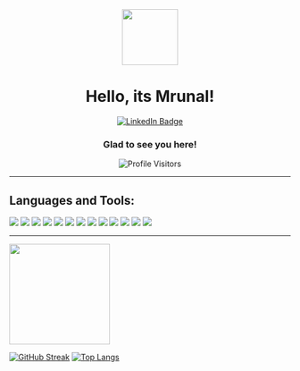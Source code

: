 <div id="header" align="center">
  	<img src="https://media.giphy.com/media/vLlpbDafjgHystuJ0a/giphy.gif" width="100"/>
	<h1> Hello, its Mrunal! </h1>
	<div id="badges">
	  <a href="https://www.linkedin.com/in/mrunal-selokar/">
	    <img src="https://img.shields.io/badge/LinkedIn-blue?style=for-the-badge&logo=linkedin&logoColor=white" alt="LinkedIn Badge"/>
	  </a>
	</div>
</div>
<div align="center">
	<h3>Glad to see you here!</h3>
	
![Profile Visitors](https://visitor-badge.glitch.me/badge?page_id=mrunalselokar.mrunalselokar)

</div>
<hr>

## Languages and Tools:

<p>
  <img src="https://img.shields.io/badge/Ruby_on_Rails-CC0000?style=for-the-badge&logo=ruby-on-rails&logoColor=white" />
  <img src="https://img.shields.io/badge/Ruby-CC342D?style=for-the-badge&logo=ruby&logoColor=white" />
  <img src="https://img.shields.io/badge/json-5E5C5C?style=for-the-badge&logo=json&logoColor=white" />
  <img src="https://img.shields.io/badge/MySQL-00000F?style=for-the-badge&logo=mysql&logoColor=white" />
  <img src="https://img.shields.io/badge/PostgreSQL-316192?style=for-the-badge&logo=postgresql&logoColor=white" />
  <img src="https://img.shields.io/badge/SQLite-07405E?style=for-the-badge&logo=sqlite&logoColor=white" />
  <img src="https://img.shields.io/badge/HTML5-E34F26?style=for-the-badge&logo=html5&logoColor=white" />
  <img src="https://img.shields.io/badge/CSS3-1572B6?style=for-the-badge&logo=css3&logoColor=white" />
  <img src="https://img.shields.io/badge/JavaScript-323330?style=for-the-badge&logo=javascript&logoColor=F7DF1E" />
  <img src="https://img.shields.io/badge/jQuery-0769AD?style=for-the-badge&logo=jquery&logoColor=white" />
  <img src="https://img.shields.io/badge/Bootstrap-563D7C?style=for-the-badge&logo=bootstrap&logoColor=white" />
  <img src="https://img.shields.io/badge/Visual_Studio_Code-0078D4?style=for-the-badge&logo=visual%20studio%20code&logoColor=white" />
  <img src="https://img.shields.io/badge/sublime_text-%23575757.svg?&style=for-the-badge&logo=sublime-text&logoColor=important" />

</p>

<hr>

<img height="180em" src="https://github-readme-stats.vercel.app/api?username=mrunalselokar&show_icons=true&hide_border=true&&count_private=true&include_all_commits=true&hide=stars,prs,issues&theme=dark" />


[![GitHub Streak](http://github-readme-streak-stats.herokuapp.com?user=mrunalselokar&theme=dark&background=000000)](https://git.io/streak-stats)
[![Top Langs](https://github-readme-stats.vercel.app/api/top-langs/?username=mrunal-selokar&layout=compact&theme=vision-friendly-dark)](https://github.com/anuraghazra/github-readme-stats)



